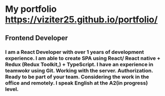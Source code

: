 
# My portfolio  https://viziter25.github.io/portfolio/


##  Frontend Developer

### I am a React Developer with over 1 years of development experience. I am able to create SPA using React/ React native + Redux (Redux Toolkit,) + TypeScript. I have an experience in teamwokr using Git. Working with the server. Authorization. Ready to be part of your team. Considering the work in the office and remotely. I speak English at the A2(in progress) level.
